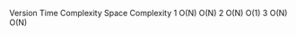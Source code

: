 Version     Time Complexity     Space Complexity
   1              O(N)                O(N)
   2              O(N)                O(1)
   3              O(N)                O(N)
